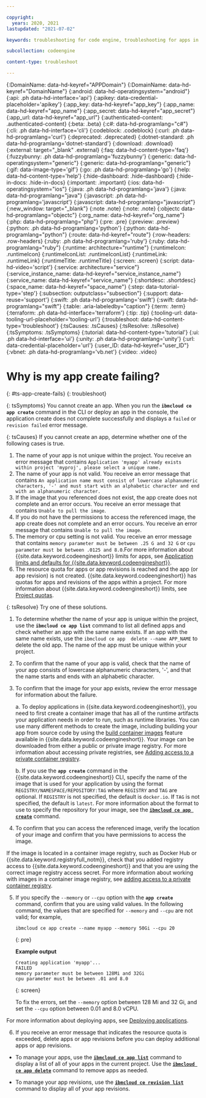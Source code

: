 ```yaml
---

copyright:
  years: 2020, 2021
lastupdated: "2021-07-02"

keywords: troubleshooting for code engine, troubleshooting for apps in code engine, tips for apps in code engine, logs for apps in code engine, apps

subcollection: codeengine

content-type: troubleshoot

---
```


{:DomainName: data-hd-keyref="APPDomain"}
{:DomainName: data-hd-keyref="DomainName"}
{:android: data-hd-operatingsystem="android"}
{:api: .ph data-hd-interface='api'}
{:apikey: data-credential-placeholder='apikey'}
{:app_key: data-hd-keyref="app_key"}
{:app_name: data-hd-keyref="app_name"}
{:app_secret: data-hd-keyref="app_secret"}
{:app_url: data-hd-keyref="app_url"}
{:authenticated-content: .authenticated-content}
{:beta: .beta}
{:c#: data-hd-programlang="c#"}
{:cli: .ph data-hd-interface='cli'}
{:codeblock: .codeblock}
{:curl: .ph data-hd-programlang='curl'}
{:deprecated: .deprecated}
{:dotnet-standard: .ph data-hd-programlang='dotnet-standard'}
{:download: .download}
{:external: target="_blank" .external}
{:faq: data-hd-content-type='faq'}
{:fuzzybunny: .ph data-hd-programlang='fuzzybunny'}
{:generic: data-hd-operatingsystem="generic"}
{:generic: data-hd-programlang="generic"}
{:gif: data-image-type='gif'}
{:go: .ph data-hd-programlang='go'}
{:help: data-hd-content-type='help'}
{:hide-dashboard: .hide-dashboard}
{:hide-in-docs: .hide-in-docs}
{:important: .important}
{:ios: data-hd-operatingsystem="ios"}
{:java: .ph data-hd-programlang='java'}
{:java: data-hd-programlang="java"}
{:javascript: .ph data-hd-programlang='javascript'}
{:javascript: data-hd-programlang="javascript"}
{:new_window: target="_blank"}
{:note .note}
{:note: .note}
{:objectc data-hd-programlang="objectc"}
{:org_name: data-hd-keyref="org_name"}
{:php: data-hd-programlang="php"}
{:pre: .pre}
{:preview: .preview}
{:python: .ph data-hd-programlang='python'}
{:python: data-hd-programlang="python"}
{:route: data-hd-keyref="route"}
{:row-headers: .row-headers}
{:ruby: .ph data-hd-programlang='ruby'}
{:ruby: data-hd-programlang="ruby"}
{:runtime: architecture="runtime"}
{:runtimeIcon: .runtimeIcon}
{:runtimeIconList: .runtimeIconList}
{:runtimeLink: .runtimeLink}
{:runtimeTitle: .runtimeTitle}
{:screen: .screen}
{:script: data-hd-video='script'}
{:service: architecture="service"}
{:service_instance_name: data-hd-keyref="service_instance_name"}
{:service_name: data-hd-keyref="service_name"}
{:shortdesc: .shortdesc}
{:space_name: data-hd-keyref="space_name"}
{:step: data-tutorial-type='step'}
{:subsection: outputclass="subsection"}
{:support: data-reuse='support'}
{:swift: .ph data-hd-programlang='swift'}
{:swift: data-hd-programlang="swift"}
{:table: .aria-labeledby="caption"}
{:term: .term}
{:terraform: .ph data-hd-interface='terraform'}
{:tip: .tip}
{:tooling-url: data-tooling-url-placeholder='tooling-url'}
{:troubleshoot: data-hd-content-type='troubleshoot'}
{:tsCauses: .tsCauses}
{:tsResolve: .tsResolve}
{:tsSymptoms: .tsSymptoms}
{:tutorial: data-hd-content-type='tutorial'}
{:ui: .ph data-hd-interface='ui'}
{:unity: .ph data-hd-programlang='unity'}
{:url: data-credential-placeholder='url'}
{:user_ID: data-hd-keyref="user_ID"}
{:vbnet: .ph data-hd-programlang='vb.net'}
{:video: .video}


# Why is my app create failing?    
{: #ts-app-create-fails}
{: troubleshoot}

{: tsSymptoms}
You cannot create an app. When you run the **`ibmcloud ce app create`** command in the CLI or deploy an app in the console, the application create does not complete successfully and displays a `failed` or `revision failed` error message.

{: tsCauses}
If you cannot create an app, determine whether one of the following cases is true.  

1. The name of your app is not unique within the project. You receive an error message that contains `Application 'myapp' already exists within project 'myproj', please select a unique name.` 
2. The name of your app is not valid. You receive an error message that contains `An application name must consist of lowercase alphanumeric characters, '-' and must start with an alphabetic character and end with an alphanumeric character.` 
3. If the image that you referenced does not exist, the app create does not complete and an error occurs. You receive an error message that contains `Unable to pull the image`.
4. If you do not have the permissions to access the referenced image, the app create does not complete and an error occurs. You receive an error message that contains `Unable to pull the image`. 
5. The memory or cpu setting is not valid. You receive an error message that contains `memory parameter must be between .25 G and 32 G` or `cpu parameter must be between .0125 and 8.0`.For more information about {{site.data.keyword.codeengineshort}} limits for apps, see [Application limits and defaults for {{site.data.keyword.codeengineshort}}](/docs/codeengine?topic=codeengine-limits#limits_application).
6. The resource quota for apps or app revisions is reached and the app (or app revision) is not created. {{site.data.keyword.codeengineshort}} has quotas for apps and revisions of the apps within a project. For more information about {{site.data.keyword.codeengineshort}} limits, see [Project quotas](/docs/codeengine?topic=codeengine-limits#project_quotas).

{: tsResolve}
Try one of these solutions.

1. To determine whether the name of your app is unique within the project, use the **`ibmcloud ce app list`** command to list all defined apps and check whether an app with the same name exists. If an app with the same name exists, use the `ibmcloud ce app  delete --name APP_NAME` to delete the old app. The name of the app must be unique within your project. 
2. To confirm that the name of your app is valid, check that the name of your app consists of lowercase alphanumeric characters, '-', and that the name starts and ends with an alphabetic character. 
3. To confirm that the image for your app exists, review the error message for information about the failure.  

    a. To deploy applications in {{site.data.keyword.codeengineshort}}, you need to first create a container image that has all of the runtime artifacts your application needs in order to run, such as runtime libraries. You can use many different methods to create the image, including building your app from source code by using the [build container images](/docs/codeengine?topic=codeengine-build-image) feature available in {{site.data.keyword.codeengineshort}}. Your image can be downloaded from either a public or private image registry. For more information about accessing private registries, see [Adding access to a private container registry](/docs/codeengine?topic=codeengine-add-registry).

    b. If you use the **`app create`** command in the {{site.data.keyword.codeengineshort}} CLI, specify the name of the image that is used for your application by using the format `REGISTRY/NAMESPACE/REPOSITORY:TAG` where `REGISTRY` and `TAG` are optional. If `REGISTRY` is not specified, the default is `docker.io`. If `TAG` is not specified, the default is `latest`. For more information about the format to use to specify the repository for your image, see the [**`ibmcloud ce app create`**](/docs/codeengine?topic=codeengine-cli#cli-application-create) command. 
    
4. To confirm that you can access the referenced image, verify the location of your image and confirm that you have permissions to access the image.  

  If the image is located in a container image registry, such as Docker Hub or {{site.data.keyword.registryfull_notm}}, check that you added registry access to {{site.data.keyword.codeengineshort}} and that you are using the correct image registry access secret. For more information about working with images in a container image registry, see [adding access to a private container registry](/docs/codeengine?topic=codeengine-add-registry).  

5. If you specify the `--memory` or `--cpu` option with the **`app create`** command, confirm that you are using valid values. In the following command, the values that are specified for `--memory` and `--cpu` are not valid; for example,  

    ```
    ibmcloud ce app create --name myapp --memory 50Gi --cpu 20
    ```
    {: pre}

    **Example output**

    ```
    Creating application 'myapp'...
    FAILED
    memory parameter must be between 128Mi and 32Gi
    cpu parameter must be between .01 and 8.0
    ```
    {: screen}

    To fix the errors, set the `--memory` option between 128 Mi and 32 Gi, and set the `--cpu` option between 0.01 and 8.0 vCPU. 
    
For more information about deploying apps, see [Deploying applications](/docs/codeengine?topic=codeengine-application-workloads).

6. If you receive an error message that indicates the resource quota is exceeded, delete apps or app revisions before you can deploy additional apps or app revisions. 

* To manage your apps, use the [**`ibmcloud ce app list`**](/docs/codeengine?topic=codeengine-cli#cli-application-list) command to display a list of all of your apps in the current project. Use the [**`ibmcloud ce app delete`**](/docs/codeengine?topic=codeengine-cli#cli-application-delete) command to remove apps as needed.

* To manage your app revisions, use the [**`ibmcloud ce revision list`**](/docs/codeengine?topic=codeengine-cli#cli-revision-list) command to display all of your app revisions. 



